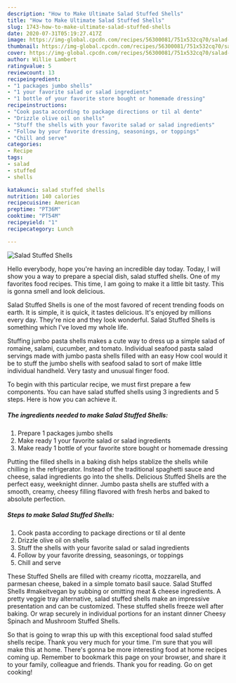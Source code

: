 ```yaml
---
description: "How to Make Ultimate Salad Stuffed Shells"
title: "How to Make Ultimate Salad Stuffed Shells"
slug: 1743-how-to-make-ultimate-salad-stuffed-shells
date: 2020-07-31T05:19:27.417Z
image: https://img-global.cpcdn.com/recipes/56300081/751x532cq70/salad-stuffed-shells-recipe-main-photo.jpg
thumbnail: https://img-global.cpcdn.com/recipes/56300081/751x532cq70/salad-stuffed-shells-recipe-main-photo.jpg
cover: https://img-global.cpcdn.com/recipes/56300081/751x532cq70/salad-stuffed-shells-recipe-main-photo.jpg
author: Willie Lambert
ratingvalue: 5
reviewcount: 13
recipeingredient:
- "1 packages jumbo shells"
- "1 your favorite salad or salad ingredients"
- "1 bottle of your favorite store bought or homemade dressing"
recipeinstructions:
- "Cook pasta according to package directions or til al dente"
- "Drizzle olive oil on shells"
- "Stuff the shells with your favorite salad or salad ingredients"
- "Follow by your favorite dressing, seasonings, or toppings"
- "Chill and serve"
categories:
- Recipe
tags:
- salad
- stuffed
- shells

katakunci: salad stuffed shells 
nutrition: 140 calories
recipecuisine: American
preptime: "PT36M"
cooktime: "PT54M"
recipeyield: "1"
recipecategory: Lunch

---
```



![Salad Stuffed Shells](https://img-global.cpcdn.com/recipes/56300081/751x532cq70/salad-stuffed-shells-recipe-main-photo.jpg)

Hello everybody, hope you're having an incredible day today. Today, I will show you a way to prepare a special dish, salad stuffed shells. One of my favorites food recipes. This time, I am going to make it a little bit tasty. This is gonna smell and look delicious.

Salad Stuffed Shells is one of the most favored of recent trending foods on earth. It is simple, it is quick, it tastes delicious. It's enjoyed by millions every day. They're nice and they look wonderful. Salad Stuffed Shells is something which I've loved my whole life.

Stuffing jumbo pasta shells makes a cute way to dress up a simple salad of romaine, salami, cucumber, and tomato. Individual seafood pasta salad servings made with jumbo pasta shells filled with an easy How cool would it be to stuff the jumbo shells with seafood salad to sort of make little individual handheld. Very tasty and unusual finger food.


To begin with this particular recipe, we must first prepare a few components. You can have salad stuffed shells using 3 ingredients and 5 steps. Here is how you can achieve it.

<!--inarticleads1-->

##### The ingredients needed to make Salad Stuffed Shells:

1. Prepare 1 packages jumbo shells
1. Make ready 1 your favorite salad or salad ingredients
1. Make ready 1 bottle of your favorite store bought or homemade dressing


Putting the filled shells in a baking dish helps stablize the shells while chilling in the refrigerator. Instead of the traditional spaghetti sauce and cheese, salad ingredients go into the shells. Delicious Stuffed Shells are the perfect easy, weeknight dinner. Jumbo pasta shells are stuffed with a smooth, creamy, cheesy filling flavored with fresh herbs and baked to absolute perfection. 

<!--inarticleads2-->

##### Steps to make Salad Stuffed Shells:

1. Cook pasta according to package directions or til al dente
1. Drizzle olive oil on shells
1. Stuff the shells with your favorite salad or salad ingredients
1. Follow by your favorite dressing, seasonings, or toppings
1. Chill and serve


These Stuffed Shells are filled with creamy ricotta, mozzarella, and parmesan cheese, baked in a simple tomato basil sauce. Salad Stuffed Shells #makeitvegan by subbing or omitting meat &amp; cheese ingredients. A pretty veggie tray alternative, salad stuffed shells make an impressive presentation and can be customized. These stuffed shells freeze well after baking. Or wrap securely in individual portions for an instant dinner Cheesy Spinach and Mushroom Stuffed Shells. 

So that is going to wrap this up with this exceptional food salad stuffed shells recipe. Thank you very much for your time. I'm sure that you will make this at home. There's gonna be more interesting food at home recipes coming up. Remember to bookmark this page on your browser, and share it to your family, colleague and friends. Thank you for reading. Go on get cooking!
